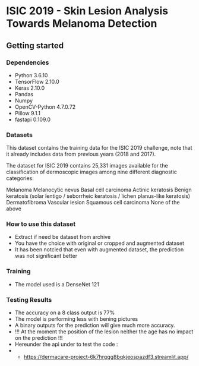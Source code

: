 # ISIC 2019 - Skin Lesion Analysis Towards Melanoma Detection

## Getting started
### Dependencies

* Python 3.6.10
* TensorFlow 2.10.0
* Keras 2.10.0
* Pandas
* Numpy
* OpenCV-Python 4.7.0.72
* Pillow 9.1.1
* fastapi 0.109.0

### Datasets
This dataset contains the training data for the ISIC 2019 challenge, note that it already includes data from previous years (2018 and 2017).

The dataset for ISIC 2019 contains 25,331 images available for the classification of dermoscopic images among nine different diagnostic categories:

Melanoma
Melanocytic nevus
Basal cell carcinoma
Actinic keratosis
Benign keratosis (solar lentigo / seborrheic keratosis / lichen planus-like keratosis)
Dermatofibroma
Vascular lesion
Squamous cell carcinoma
None of the above

### How to use this dataset
* Extract if need be dataset from archive
* You have the choice with original or cropped and augmented dataset
* It has been notcied that even with augmented dataset, the prediction was not significant better

### Training
* The model used is a DenseNet 121

### Testing Results
* The accuracy on a 8 class output is 77%
* The model is performing less with bening pictures
* A binary outputs for the prediction will give much more accuracy.
* !!! At the moment the position of the lesion neither the age has no impact on the prediction !!!
* Hereunder the api under to test the code :
* - https://dermacare-project-6k7hrgqg8bqkjeospazdf3.streamlit.app/
